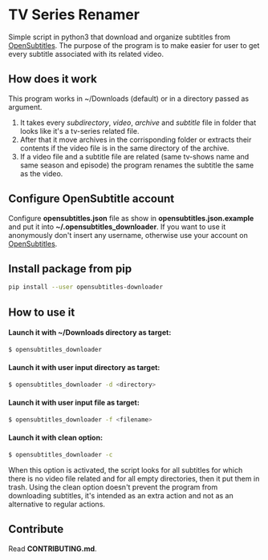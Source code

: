 # TV Series Renamer
Simple script in python3 that download and organize subtitles from [OpenSubtitles](http://www.opensubtitles.org).
The purpose of the program is to make easier for user to get every subtitle associated with its related video.

## How does it work
This program works in ~/Downloads (default) or in a directory passed as argument.

1. It takes every *subdirectory*, *video*, *archive* and *subtitle* file in folder that looks like it's a tv-series related file.
2. After that it move archives in the corrisponding folder or extracts their contents if the video file is in the same directory
of the archive.
3. If a video file and a subtitle file are related (same tv-shows name and same season and episode) the program renames the subtitle
the same as the video.

## Configure OpenSubtitle account
Configure **opensubtitles.json** file as show in **opensubtitles.json.example** and put it into **~/.opensubtitles_downloader**.
If you want to use it anonymously don't insert any username, otherwise use your account on [OpenSubtitles](http://www.opensubtitles.org).

## Install package from pip
```bash
pip install --user opensubtitles-downloader
```

## How to use it
#### Launch it with ~/Downloads directory as target:
```bash
$ opensubtitles_downloader
```

#### Launch it with user input directory as target:
```bash
$ opensubtitles_downloader -d <directory>
```

#### Launch it with user input file as target:
```bash
$ opensubtitles_downloader -f <filename>
```

#### Launch it with clean option:
```bash
$ opensubtitles_downloader -c
```
When this option is activated, the script looks for all subtitles for which there is no video file related and for all empty directories,
then it put them in trash.
Using the clean option doesn't prevent the program from downloading subtitles, it's intended as an extra action and not as an alternative to regular actions.


## Contribute
Read **CONTRIBUTING.md**.